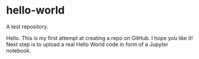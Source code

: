 # hello-world
A test repository.

Hello. This is my first attempt at creating a repo on GitHub. I hope you like it!
Next step is to upload a real Hello World code in form of a Jupyter notebook.
